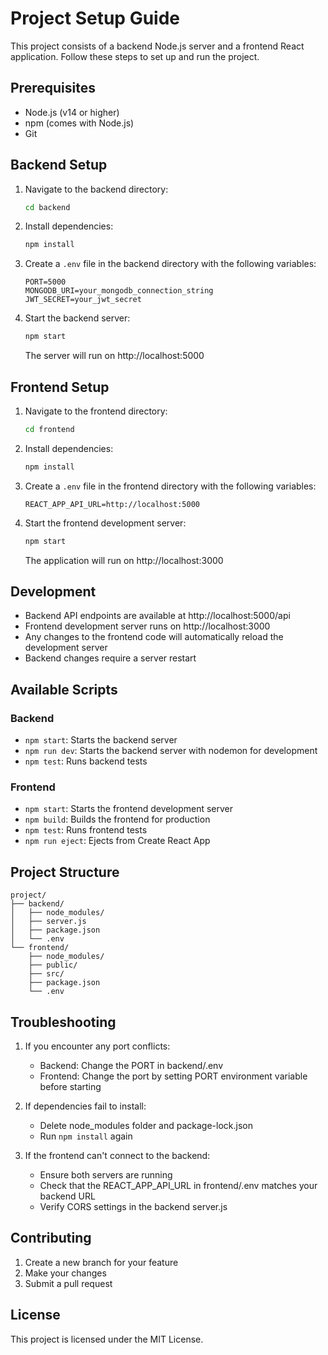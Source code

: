 # Project Setup Guide

This project consists of a backend Node.js server and a frontend React application. Follow these steps to set up and run the project.

## Prerequisites

- Node.js (v14 or higher)
- npm (comes with Node.js)
- Git

## Backend Setup

1. Navigate to the backend directory:
   ```bash
   cd backend
   ```

2. Install dependencies:
   ```bash
   npm install
   ```

3. Create a `.env` file in the backend directory with the following variables:
   ```
   PORT=5000
   MONGODB_URI=your_mongodb_connection_string
   JWT_SECRET=your_jwt_secret
   ```

4. Start the backend server:
   ```bash
   npm start
   ```
   The server will run on http://localhost:5000

## Frontend Setup

1. Navigate to the frontend directory:
   ```bash
   cd frontend
   ```

2. Install dependencies:
   ```bash
   npm install
   ```

3. Create a `.env` file in the frontend directory with the following variables:
   ```
   REACT_APP_API_URL=http://localhost:5000
   ```

4. Start the frontend development server:
   ```bash
   npm start
   ```
   The application will run on http://localhost:3000

## Development

- Backend API endpoints are available at http://localhost:5000/api
- Frontend development server runs on http://localhost:3000
- Any changes to the frontend code will automatically reload the development server
- Backend changes require a server restart

## Available Scripts

### Backend
- `npm start`: Starts the backend server
- `npm run dev`: Starts the backend server with nodemon for development
- `npm test`: Runs backend tests

### Frontend
- `npm start`: Starts the frontend development server
- `npm build`: Builds the frontend for production
- `npm test`: Runs frontend tests
- `npm run eject`: Ejects from Create React App

## Project Structure

```
project/
├── backend/
│   ├── node_modules/
│   ├── server.js
│   ├── package.json
│   └── .env
└── frontend/
    ├── node_modules/
    ├── public/
    ├── src/
    ├── package.json
    └── .env
```

## Troubleshooting

1. If you encounter any port conflicts:
   - Backend: Change the PORT in backend/.env
   - Frontend: Change the port by setting PORT environment variable before starting

2. If dependencies fail to install:
   - Delete node_modules folder and package-lock.json
   - Run `npm install` again

3. If the frontend can't connect to the backend:
   - Ensure both servers are running
   - Check that the REACT_APP_API_URL in frontend/.env matches your backend URL
   - Verify CORS settings in the backend server.js

## Contributing

1. Create a new branch for your feature
2. Make your changes
3. Submit a pull request

## License

This project is licensed under the MIT License.
